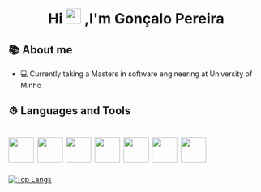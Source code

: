
<h1 align="center"> Hi <img src="https://img.icons8.com/emoji/48/000000/waving-hand-emoji.png" width=30> ,I'm Gonçalo Pereira </h1>

## 📚 About me

- 💻 Currently taking a Masters in software engineering at University of Minho



## ⚙️ Languages and Tools
<h1>
<img src="https://img.icons8.com/nolan/64/haskell.png" width=50/>
<img src="https://img.icons8.com/color/48/000000/c-programming.png" width=50/>
<img src="https://img.icons8.com/color/48/000000/java-coffee-cup-logo--v1.png" width=50/>
<img src="https://img.icons8.com/color/48/000000/python--v1.png" width=50/>
<img src="https://img.icons8.com/color/48/000000/javascript--v1.png" width=50/>
<img src="https://img.icons8.com/officel/80/000000/react.png" width=50/>
<img src="https://img.icons8.com/color/48/000000/html-5--v1.png" width=50/>
</h1>

[![Top Langs](https://github-readme-stats.vercel.app/api/top-langs/?username=realRunlo&layout=compact&hide=TeX,Makefile,cMake,XSLT&theme=dark)](https://github.com/anuraghazra/github-readme-stats)






